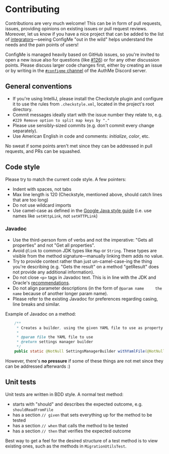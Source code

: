 # Contributing

Contributions are very much welcome! This can be in form of pull requests, issues, providing opinions on existing issues
or pull request reviews. Moreover, let us know if you have a nice project that can be added to the list of 
[integrators](https://github.com/AuthMe/ConfigMe/wiki/Integrators)—seeing ConfigMe "out in the wild" helps understand
the needs and the pain points of users!

ConfigMe is managed heavily based on GitHub issues, so you're invited to open a new issue also for questions 
(like [#126](https://github.com/AuthMe/ConfigMe/issues/126)) or for any other discussion points. Please discuss larger
code changes first, either by creating an issue or by writing in the [`#configme` channel](https://discord.com/channels/295623711485198357/1143605240520769547)
of the AuthMe Discord server.

## General conventions

- If you're using IntelliJ, please install the Checkstyle plugin and configure it to use the rules from 
  `.checkstyle.xml`, located in the project's root directory.
- Commit messages ideally start with the issue number they relate to, e.g. `#229 Remove option to split map keys by "."`
- Please use sensibly-sized commits (e.g. don't commit every change separately).
- Use American English in code and comments: _initialize_, _color_, etc.

No sweat if some points aren't met since they can be addressed in pull requests, and PRs can be squashed.

## Code style

Please try to match the current code style. A few pointers:
- Indent with spaces, not tabs
- Max line length is 120 (Checkstyle, mentioned above, should catch lines that are too long)
- Do not use wildcard imports
- Use camel-case as defined in the [Google Java style guide](https://google.github.io/styleguide/javaguide.html#s5.3-camel-case)
  (i.e. use names like `setHttpLink`, not `setHTTPLink`)

### Javadoc

- Use the third-person form of verbs and not the imperative: "Gets all properties" and not "Get all properties".
- Avoid `@link` to common JDK types like `Map` or `String`. These types are visible from the method signature—manually
  linking them adds no value.
- Try to provide context rather than just un-camel-case-ing the thing you're describing
  (e.g. "Gets the result" on a method "getResult" does not provide any additional information).
- Do not close `<p>` tags in Javadoc text. This is in line with the JDK and Oracle's [recommendations](https://www.oracle.com/technical-resources/articles/java/javadoc-tool.html#format).
- Do not align parameter descriptions (in the form of `@param name     the name` because of
  another longer param name).
- Please refer to the existing Javadoc for preferences regarding casing, line breaks and similar.

Example of Javadoc on a method:
```java
    /**
     * Creates a builder, using the given YAML file to use as property resource.
     *
     * @param file the YAML file to use
     * @return settings manager builder
     */
    public static @NotNull SettingsManagerBuilder withYamlFile(@NotNull Path file) {
```

However, there's **no pressure** if some of these things are not met since they can be addressed afterwards :)

## Unit tests

Unit tests are written in BDD style. A normal test method:
- starts with "should" and describes the expected outcome, e.g. `shouldReadFromFile`
- has a section `// given` that sets everything up for the method to be tested
- has a section `// when` that calls the method to be tested
- has a section `// then` that verifies the expected outcome

Best way to get a feel for the desired structure of a test method is to view existing ones,
such as the methods in `MigrationUtilsTest`.
